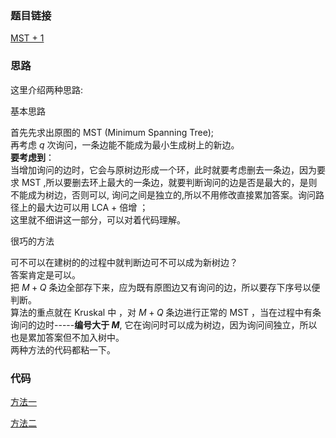 ### 题目链接
[MST + 1](https://www.luogu.com.cn/problem/AT_abc235_e)

### 思路
这里介绍两种思路:  

基本思路  

首先先求出原图的 MST (Minimum Spanning Tree);  
再考虑 $q$ 次询问，一条边能不能成为最小生成树上的新边。  
**要考虑到**：  
当增加询问的边时，它会与原树边形成一个环，此时就要考虑删去一条边，因为要求 MST ,所以要删去环上最大的一条边，就要判断询问的边是否是最大的，是则不能成为树边，否则可以, 询问之间是独立的,所以不用修改直接累加答案。询问路径上的最大边可以用 LCA + 倍增 ；  
这里就不细讲这一部分，可以对着代码理解。

很巧的方法  

可不可以在建树的的过程中就判断边可不可以成为新树边？  
答案肯定是可以。  
把 $M+Q$ 条边全部存下来，应为既有原图边又有询问的边，所以要存下序号以便判断。  
算法的重点就在 Kruskal 中 ，对 $M+Q$ 条边进行正常的 MST ，当在过程中有条询问的边时-----**编号大于 $M$**, 它在询问时可以成为树边，因为询问间独立，所以也是累加答案但不加入树中。  
两种方法的代码都粘一下。

### 代码

[方法一](https://www.luogu.com.cn/paste/2l6kbabh)

[方法二](https://www.luogu.com.cn/paste/62iqp0za)